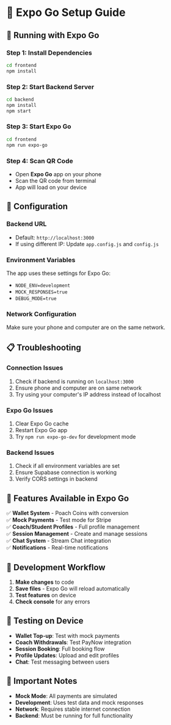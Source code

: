# 🚀 Expo Go Setup Guide

## 📱 Running with Expo Go

### **Step 1: Install Dependencies**
```bash
cd frontend
npm install
```

### **Step 2: Start Backend Server**
```bash
cd backend
npm install
npm start
```

### **Step 3: Start Expo Go**
```bash
cd frontend
npm run expo-go
```

### **Step 4: Scan QR Code**
- Open **Expo Go** app on your phone
- Scan the QR code from terminal
- App will load on your device

## 🔧 Configuration

### **Backend URL**
- Default: `http://localhost:3000`
- If using different IP: Update `app.config.js` and `config.js`

### **Environment Variables**
The app uses these settings for Expo Go:
- `NODE_ENV=development`
- `MOCK_RESPONSES=true`
- `DEBUG_MODE=true`

### **Network Configuration**
Make sure your phone and computer are on the same network.

## 📋 Troubleshooting

### **Connection Issues**
1. Check if backend is running on `localhost:3000`
2. Ensure phone and computer are on same network
3. Try using your computer's IP address instead of localhost

### **Expo Go Issues**
1. Clear Expo Go cache
2. Restart Expo Go app
3. Try `npm run expo-go-dev` for development mode

### **Backend Issues**
1. Check if all environment variables are set
2. Ensure Supabase connection is working
3. Verify CORS settings in backend

## 🎯 Features Available in Expo Go

✅ **Wallet System** - Poach Coins with conversion  
✅ **Mock Payments** - Test mode for Stripe  
✅ **Coach/Student Profiles** - Full profile management  
✅ **Session Management** - Create and manage sessions  
✅ **Chat System** - Stream Chat integration  
✅ **Notifications** - Real-time notifications  

## 🔄 Development Workflow

1. **Make changes** to code
2. **Save files** - Expo Go will reload automatically
3. **Test features** on device
4. **Check console** for any errors

## 📱 Testing on Device

- **Wallet Top-up**: Test with mock payments
- **Coach Withdrawals**: Test PayNow integration
- **Session Booking**: Full booking flow
- **Profile Updates**: Upload and edit profiles
- **Chat**: Test messaging between users

## 🚨 Important Notes

- **Mock Mode**: All payments are simulated
- **Development**: Uses test data and mock responses
- **Network**: Requires stable internet connection
- **Backend**: Must be running for full functionality 